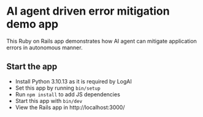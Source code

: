 # AI agent driven error mitigation demo app

This Ruby on Rails app demonstrates how AI agent can mitigate application errors in autonomous manner.

## Start the app

- Install Python 3.10.13 as it is required by LogAI
- Set this app by running `bin/setup`
- Run `npm install` to add JS dependencies
- Start this app with `bin/dev`
- View the Rails app in http://localhost:3000/